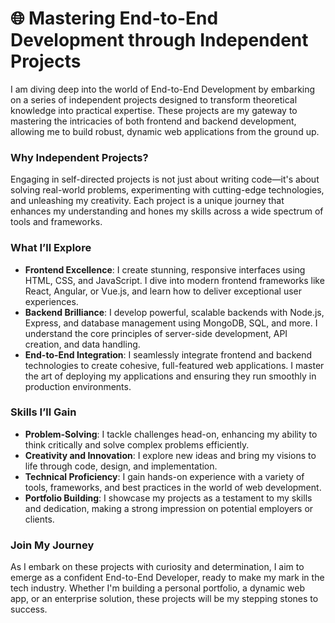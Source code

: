 # 🌐 Mastering End-to-End Development through Independent Projects

I am diving deep into the world of End-to-End Development by embarking on a series of independent projects designed to transform theoretical knowledge into practical expertise. These projects are my gateway to mastering the intricacies of both frontend and backend development, allowing me to build robust, dynamic web applications from the ground up.

### Why Independent Projects?

Engaging in self-directed projects is not just about writing code—it's about solving real-world problems, experimenting with cutting-edge technologies, and unleashing my creativity. Each project is a unique journey that enhances my understanding and hones my skills across a wide spectrum of tools and frameworks.

### What I’ll Explore

- **Frontend Excellence**: I create stunning, responsive interfaces using HTML, CSS, and JavaScript. I dive into modern frontend frameworks like React, Angular, or Vue.js, and learn how to deliver exceptional user experiences.
- **Backend Brilliance**: I develop powerful, scalable backends with Node.js, Express, and database management using MongoDB, SQL, and more. I understand the core principles of server-side development, API creation, and data handling.
- **End-to-End Integration**: I seamlessly integrate frontend and backend technologies to create cohesive, full-featured web applications. I master the art of deploying my applications and ensuring they run smoothly in production environments.

### Skills I’ll Gain

- **Problem-Solving**: I tackle challenges head-on, enhancing my ability to think critically and solve complex problems efficiently.
- **Creativity and Innovation**: I explore new ideas and bring my visions to life through code, design, and implementation.
- **Technical Proficiency**: I gain hands-on experience with a variety of tools, frameworks, and best practices in the world of web development.
- **Portfolio Building**: I showcase my projects as a testament to my skills and dedication, making a strong impression on potential employers or clients.

### Join My Journey

As I embark on these projects with curiosity and determination, I aim to emerge as a confident End-to-End Developer, ready to make my mark in the tech industry. Whether I'm building a personal portfolio, a dynamic web app, or an enterprise solution, these projects will be my stepping stones to success.
